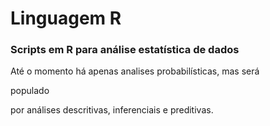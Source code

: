 # Linguagem R

### Scripts em R para análise estatística de dados

Até o momento há apenas analises probabilísticas, mas será <p>populado</p> por análises descritivas, inferenciais e preditivas.

